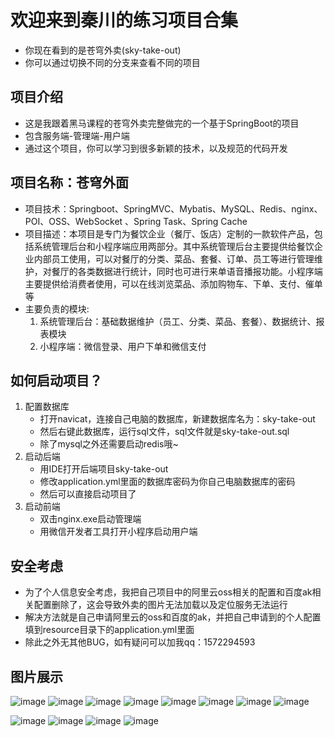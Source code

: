 # 欢迎来到秦川的练习项目合集

- 你现在看到的是苍穹外卖(sky-take-out)
- 你可以通过切换不同的分支来查看不同的项目

## 项目介绍
- 这是我跟着黑马课程的苍穹外卖完整做完的一个基于SpringBoot的项目
- 包含服务端-管理端-用户端
- 通过这个项目，你可以学习到很多新颖的技术，以及规范的代码开发

## 项目名称：苍穹外面
- 项目技术：Springboot、SpringMVC、Mybatis、MySQL、Redis、nginx、POI、OSS、WebSocket 、Spring Task、Spring Cache
- 项目描述：本项目是专门为餐饮企业（餐厅、饭店）定制的一款软件产品，包括系统管理后台和小程序端应用两部分。其中系统管理后台主要提供给餐饮企业内部员工使用，可以对餐厅的分类、菜品、套餐、订单、员工等进行管理维护，对餐厅的各类数据进行统计，同时也可进行来单语音播报功能。小程序端主要提供给消费者使用，可以在线浏览菜品、添加购物车、下单、支付、催单等
- 主要负责的模块:
  1.	系统管理后台：基础数据维护（员工、分类、菜品、套餐）、数据统计、报表模块
  2.	小程序端：微信登录、用户下单和微信支付


## 如何启动项目？
1. 配置数据库
   - 打开navicat，连接自己电脑的数据库，新建数据库名为：sky-take-out
   - 然后右键此数据库，运行sql文件，sql文件就是sky-take-out.sql
   - 除了mysql之外还需要启动redis哦~
2. 启动后端
   - 用IDE打开后端项目sky-take-out
   - 修改application.yml里面的数据库密码为你自己电脑数据库的密码
   - 然后可以直接启动项目了
3. 启动前端
   - 双击nginx.exe启动管理端
   - 用微信开发者工具打开小程序启动用户端
  
## 安全考虑
- 为了个人信息安全考虑，我把自己项目中的阿里云oss相关的配置和百度ak相关配置删除了，这会导致外卖的图片无法加载以及定位服务无法运行
- 解决方法就是自己申请阿里云的oss和百度的ak，并把自己申请到的个人配置填到resource目录下的application.yml里面
- 除此之外无其他BUG，如有疑问可以加我qq：1572294593

## 图片展示
![image](https://github.com/Qinchuan008/SpringBootDemo/assets/87808576/7de40881-005c-4c58-9812-8e4a460fa493)
![image](https://github.com/Qinchuan008/SpringBootDemo/assets/87808576/f98b6e99-1f9b-4046-9adb-c09ddaff8495)
![image](https://github.com/Qinchuan008/SpringBootDemo/assets/87808576/0a913aff-4bf2-4ad0-8923-0a8afb8b7979)
![image](https://github.com/Qinchuan008/SpringBootDemo/assets/87808576/bb28225a-47ee-49cf-9994-00af554a6aa5)
![image](https://github.com/Qinchuan008/SpringBootDemo/assets/87808576/2449e279-51fa-42e9-99cd-d10bcc5ca20c)
![image](https://github.com/Qinchuan008/SpringBootDemo/assets/87808576/7b093ae3-7b75-422b-8f90-00b93f840fd1)
![image](https://github.com/Qinchuan008/SpringBootDemo/assets/87808576/ea2bb04e-b62a-4c6b-a567-9b2f9af4e55b)
![image](https://github.com/Qinchuan008/SpringBootDemo/assets/87808576/a481684c-467a-496f-b119-c96f17a90435)

![image](https://github.com/Qinchuan008/SpringBootDemo/assets/87808576/31cd3852-5a13-4754-aa88-057d220fa6bc)
![image](https://github.com/Qinchuan008/SpringBootDemo/assets/87808576/3fb4d463-b7fa-4919-9ea5-350401324db4)
![image](https://github.com/Qinchuan008/SpringBootDemo/assets/87808576/5dd8cd71-490e-4134-87cf-3d81b1d275fc)
![image](https://github.com/Qinchuan008/SpringBootDemo/assets/87808576/3ec3b3c3-f51b-4283-af6e-b45fe7f05cc4)

